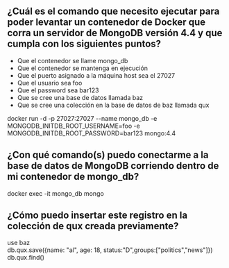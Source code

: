 ## ¿Cuál es el comando que necesito ejecutar para poder levantar un contenedor de Docker que corra un servidor de MongoDB versión 4.4 y que cumpla con los siguientes puntos?

- Que el contenedor se llame mongo_db
- Que el contenedor se mantenga en ejecución
- Que el puerto asignado a la máquina host sea el 27027
- Que el usuario sea foo
- Que el password sea bar123
- Que se cree una base de datos llamada baz
- Que se cree una colección en la base de datos de baz llamada qux


docker run -d -p 27027:27027 --name mongo_db -e MONGODB_INITDB_ROOT_USERNAME=foo -e MONGODB_INITDB_ROOT_PASSWORD=bar123 mongo:4.4


## ¿Con qué comando(s) puedo conectarme a la base de datos de MongoDB corriendo dentro de mi contenedor de mongo_db?
docker exec -it mongo_db mongo

## ¿Cómo puedo insertar este registro en la colección de qux creada previamente?
use baz   
db.qux.save({name: "al", age: 18, status:"D",groups:["politics","news"]})
db.qux.find()